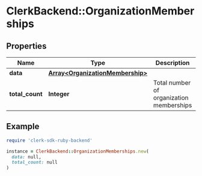 # ClerkBackend::OrganizationMemberships

## Properties

| Name | Type | Description | Notes |
| ---- | ---- | ----------- | ----- |
| **data** | [**Array&lt;OrganizationMembership&gt;**](OrganizationMembership.md) |  |  |
| **total_count** | **Integer** | Total number of organization memberships  |  |

## Example

```ruby
require 'clerk-sdk-ruby-backend'

instance = ClerkBackend::OrganizationMemberships.new(
  data: null,
  total_count: null
)
```

